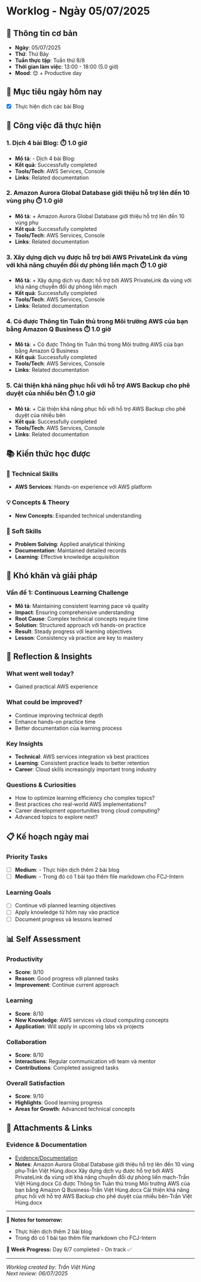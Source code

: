 # Worklog - Ngày 05/07/2025

## 📅 Thông tin cơ bản
- **Ngày**: 05/07/2025
- **Thứ**: Thứ Bảy
- **Tuần thực tập**: Tuần thứ 8/8
- **Thời gian làm việc**: 13:00 - 18:00 (5.0 giờ)
- **Mood**: 😊 + Productive day

## 🎯 Mục tiêu ngày hôm nay
- [x] Thực hiện dịch các bài Blog

## 💼 Công việc đã thực hiện

### 1. Dịch 4 bài Blog: ⏱️ 1.0 giờ
- **Mô tả**: - Dịch 4 bài Blog:
- **Kết quả**: Successfully completed
- **Tools/Tech**: AWS Services, Console
- **Links**: Related documentation

### 2. Amazon Aurora Global Database giới thiệu hỗ trợ lên đến 10 vùng phụ ⏱️ 1.0 giờ
- **Mô tả**: + Amazon Aurora Global Database giới thiệu hỗ trợ lên đến 10 vùng phụ
- **Kết quả**: Successfully completed
- **Tools/Tech**: AWS Services, Console
- **Links**: Related documentation

### 3. Xây dựng dịch vụ được hỗ trợ bởi AWS PrivateLink đa vùng với khả năng chuyển đổi dự phòng liền mạch ⏱️ 1.0 giờ
- **Mô tả**: + Xây dựng dịch vụ được hỗ trợ bởi AWS PrivateLink đa vùng với khả năng chuyển đổi dự phòng liền mạch
- **Kết quả**: Successfully completed
- **Tools/Tech**: AWS Services, Console
- **Links**: Related documentation

### 4. Có được Thông tin Tuân thủ trong Môi trường AWS của bạn bằng Amazon Q Business ⏱️ 1.0 giờ
- **Mô tả**: + Có được Thông tin Tuân thủ trong Môi trường AWS của bạn bằng Amazon Q Business
- **Kết quả**: Successfully completed
- **Tools/Tech**: AWS Services, Console
- **Links**: Related documentation

### 5. Cải thiện khả năng phục hồi với hỗ trợ AWS Backup cho phê duyệt của nhiều bên ⏱️ 1.0 giờ
- **Mô tả**: + Cải thiện khả năng phục hồi với hỗ trợ AWS Backup cho phê duyệt của nhiều bên
- **Kết quả**: Successfully completed
- **Tools/Tech**: AWS Services, Console
- **Links**: Related documentation

## 📚 Kiến thức học được

### 🔧 Technical Skills
- **AWS Services**: Hands-on experience với AWS platform

### 💡 Concepts & Theory
- **New Concepts**: Expanded technical understanding

### 🤝 Soft Skills
- **Problem Solving**: Applied analytical thinking
- **Documentation**: Maintained detailed records
- **Learning**: Effective knowledge acquisition

## 🚧 Khó khăn và giải pháp

### Vấn đề 1: Continuous Learning Challenge
- **Mô tả**: Maintaining consistent learning pace và quality
- **Impact**: Ensuring comprehensive understanding
- **Root Cause**: Complex technical concepts require time
- **Solution**: Structured approach với hands-on practice
- **Result**: Steady progress với learning objectives
- **Lesson**: Consistency và practice are key to mastery

## 💭 Reflection & Insights

### What went well today?
- Gained practical AWS experience

### What could be improved?
- Continue improving technical depth
- Enhance hands-on practice time
- Better documentation của learning process

### Key Insights
- **Technical**: AWS services integration và best practices
- **Learning**: Consistent practice leads to better retention
- **Career**: Cloud skills increasingly important trong industry

### Questions & Curiosities
- How to optimize learning efficiency cho complex topics?
- Best practices cho real-world AWS implementations?
- Career development opportunities trong cloud computing?
- Advanced topics to explore next?

## 📋 Kế hoạch ngày mai

### Priority Tasks
- [ ] **Medium**: - Thực hiện dịch thêm 2 bài blog
- [ ] **Medium**: - Trong đó có 1 bài tạo thêm file markdown cho FCJ-Intern

### Learning Goals
- [ ] Continue với planned learning objectives
- [ ] Apply knowledge từ hôm nay vào practice
- [ ] Document progress và lessons learned

## 📊 Self Assessment

### Productivity
- **Score**: 9/10
- **Reason**: Good progress với planned tasks
- **Improvement**: Continue current approach

### Learning
- **Score**: 8/10
- **New Knowledge**: AWS services và cloud computing concepts
- **Application**: Will apply in upcoming labs và projects

### Collaboration
- **Score**: 8/10
- **Interactions**: Regular communication với team và mentor
- **Contributions**: Completed assigned tasks

### Overall Satisfaction
- **Score**: 9/10
- **Highlights**: Good learning progress
- **Areas for Growth**: Advanced technical concepts

## 📎 Attachments & Links

### Evidence & Documentation
- [Evidence/Documentation](https://docs.google.com/document/d/1uELH4KeRb2UYX7VamDbaWRcv6GCDzSeo/edit?usp=sharing&ouid=107378627767204323167&rtpof=true&sd=true)
- **Notes**: Amazon Aurora Global Database giới thiệu hỗ trợ lên đến 10 vùng phụ-Trần Việt Hùng.docx
Xây dựng dịch vụ được hỗ trợ bởi AWS PrivateLink đa vùng với khả năng chuyển đổi dự phòng liền mạch-Trần Việt Hùng.docx
Có được Thông tin Tuân thủ trong Môi trường AWS của bạn bằng Amazon Q Business-Trần Việt Hùng.docx
Cải thiện khả năng phục hồi với hỗ trợ AWS Backup cho phê duyệt của nhiều bên-Trần Việt Hùng.docx

---

**📝 Notes for tomorrow:**
- Thực hiện dịch thêm 2 bài blog
- Trong đó có 1 bài tạo thêm file markdown cho FCJ-Intern

**🎯 Week Progress:**
Day 6/7 completed - On track ✅

---
*Worklog created by: Trần Việt Hùng*  
*Next review: 06/07/2025*